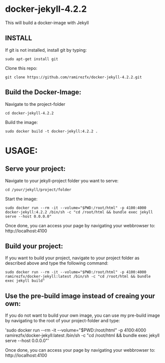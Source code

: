 # docker-jekyll-4.2.2

This will build a docker-image with Jekyll

## INSTALL

If git is not installed, install git by typing:

`sudo apt-get install git`

Clone this repo:

`git clone https://github.com/ramirezfx/docker-jekyll-4.2.2.git`

## Build the Docker-Image:

Navigate to the project-folder

`cd docker-jekyll-4.2.2`

Build the image:

`sudo docker build -t docker-jekyll:4.2.2 .`

# USAGE:

## Serve your project:

Navigate to your jekyll-project folder you want to serve:

`cd /your/jekyll/project/folder`

Start the image:

`sudo docker run --rm -it --volume="$PWD:/root/html" -p 4100:4000 docker-jekyll:4.2.2 /bin/sh -c "cd /root/html && bundle exec jekyll serve --host 0.0.0.0"`

Once done, you can access your page by navigating your webbrowser to: http://localhost:4100

## Build your project:

If you want to build your project, navigate to your project folder as described above and type the following command:

`sudo docker run --rm -it --volume="$PWD:/root/html" -p 4100:4000 ramirezfx/docker-jekyll:latest /bin/sh -c "cd /root/html && bundle exec jekyll build"`

## Use the pre-build image instead of creaing your own:

If you do not want to build your own image, you can use my pre-build image by navigating to the root of your project-folder and type:

'sudo docker run --rm -it --volume="$PWD:/root/html" -p 4100:4000 ramirezfx/docker-jekyll:latest /bin/sh -c "cd /root/html && bundle exec jekyll serve --host 0.0.0.0"'

Once done, you can access your page by navigating your webbrowser to: http://localhost:4100

